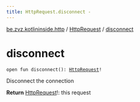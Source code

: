 ```yaml
---
title: HttpRequest.disconnect - 
---
```


[be.zvz.kotlininside.http](../index.html) / [HttpRequest](index.html) / [disconnect](./disconnect.html)

# disconnect

`open fun disconnect(): `[`HttpRequest`](index.html)`!`

Disconnect the connection

**Return**
[HttpRequest](index.html)!: this request


